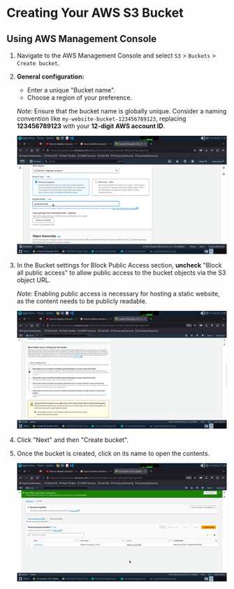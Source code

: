 # Creating Your AWS S3 Bucket

## Using AWS Management Console

1. Navigate to the AWS Management Console and select `S3` > `Buckets` > `Create bucket`.

2. **General configuration:**
   - Enter a unique "Bucket name".
   - Choose a region of your preference.

   _Note_: Ensure that the bucket name is globally unique. Consider a naming convention like `my-website-bucket-123456789123`, replacing **123456789123** with your **12-digit AWS account ID**.

   ![Create S3 - Step 1](Step1-Create%20S3%20Bucket/createings.png)

3. In the Bucket settings for Block Public Access section, **uncheck** "Block all public access" to allow public access to the bucket objects via the S3 object URL.

   _Note_: Enabling public access is necessary for hosting a static website, as the content needs to be publicly readable.

   ![Create S3 - Step 2](Step1-Create%20S3%20Bucket/s3create.png)

4. Click "Next" and then "Create bucket".

5. Once the bucket is created, click on its name to open the contents.

   ![Created S3 Bucket](Step1-Create%20S3%20Bucket/s3created.png)
